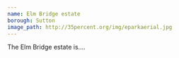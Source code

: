 ```yaml
---
name: Elm Bridge estate
borough: Sutton
image_path: http://35percent.org/img/eparkaerial.jpg
---
```

The Elm Bridge estate is....

